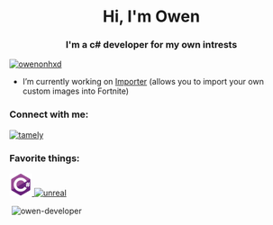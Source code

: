<h1 align="center">Hi, I'm Owen</h1>
<h3 align="center">I'm a c# developer for my own intrests</h3>

<p align="left"> <a href="https://twitter.com/owenonhxd" target="blank"><img src="https://img.shields.io/twitter/follow/owenonhxd?logo=twitter&style=for-the-badge" alt="owenonhxd" /></a> </p>

- I’m currently working on <a href="https://github.com/owen-developer/Importer">Importer</a> (allows you to import your own custom images into Fortnite)

<h3 align="left">Connect with me:</h3>
<p align="left">
<a href="https://discord.gg/saturn" target="blank"><img align="center" src="https://raw.githubusercontent.com/rahuldkjain/github-profile-readme-generator/master/src/images/icons/Social/discord.svg" alt="tamely" height="30" width="40" /></a>
</p>

<h3 align="left">Favorite things:</h3>
<p align="left"> <a href="https://www.w3schools.com/cs/" target="_blank" rel="noreferrer"> <img src="https://raw.githubusercontent.com/devicons/devicon/master/icons/csharp/csharp-original.svg" alt="csharp" width="40" height="40"/> <a href="https://unrealengine.com/" target="_blank" rel="noreferrer"> <img src="https://raw.githubusercontent.com/kenangundogan/fontisto/036b7eca71aab1bef8e6a0518f7329f13ed62f6b/icons/svg/brand/unreal-engine.svg" alt="unreal" width="40" height="40"/> </a> </p>

<p>&nbsp;<img align="center" src="https://github-readme-stats.vercel.app/api?username=owen-developer&show_icons=true&locale=en" alt="owen-developer" /></p>
